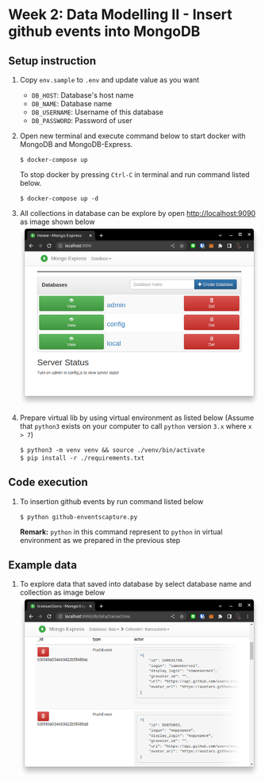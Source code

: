 # Week 2: Data Modelling II - Insert github events into MongoDB

## Setup instruction

1. Copy `env.sample` to `.env` and update value as you want  
    * `DB_HOST`: Database's host name 
    * `DB_NAME`: Database name 
    * `DB_USERNAME`: Username of this database
    * `DB_PASSWORD`: Password of user 

1. Open new terminal and execute command below to start docker with MongoDB 
and MongoDB-Express.
    ```
    $ docker-compose up
    ```

    To stop docker by pressing `Ctrl-C` in terminal and run command listed below.

    ```
    $ docker-compose up -d
    ```

1. All collections in database can be explore by open [http://localhost:9090](http://localhost:9090) as image shown below  
![Mongo Express](./resources/mongo-express.ui.png)

1. Prepare virtual lib by using virtual environment as listed below 
(Assume that `python3` exists on your computer 
to call `python` version `3.x` where `x > 7`)
    ```
    $ python3 -m venv venv && source ./venv/bin/activate
    $ pip install -r ./requirements.txt
    ```

## Code execution 

1. To insertion github events by run command listed below  
    ```
    $ python github-enventscapture.py
    ```
    **Remark:** `python` in this command represent to `python` 
    in virtual environment as we prepared in the previous step 

## Example data

1. To explore data that saved into database by select database name and collection as image below   
![Explore data](./resources/data-ingestion.png)